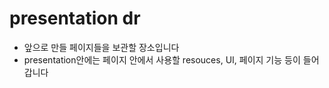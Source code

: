 # presentation dr

- 앞으로 만들 페이지들을 보관할 장소입니다
- presentation안에는 페이지 안에서 사용할 resouces, UI, 페이지 기능 등이 들어갑니다  